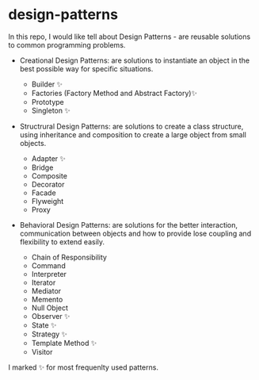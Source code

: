 # design-patterns

In this repo, I would like tell about Design Patterns - are reusable solutions to common programming problems.
 - Creational Design Patterns: are solutions to instantiate an object in the best possible way for specific situations.
   + Builder ✨
   + Factories (Factory Method and Abstract Factory)✨
   + Prototype  
   + Singleton ✨


 - Structrural Design Patterns: are solutions to create a class structure,
using inheritance and composition to create a large object from small objects.
   + Adapter ✨
   + Bridge
   + Composite
   + Decorator
   + Facade
   + Flyweight 
   + Proxy


 - Behavioral Design Patterns: are solutions for the better interaction, communication between objects 
and how to provide lose coupling and flexibility to extend easily.
   + Chain of Responsibility
   + Command
   + Interpreter
   + Iterator
   + Mediator
   + Memento
   + Null Object
   + Observer ✨
   + State ✨
   + Strategy ✨
   + Template Method ✨
   + Visitor

I marked ✨ for most frequenlty used patterns.

